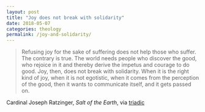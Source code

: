 ```yaml
---
layout: post
title: "Joy does not break with solidarity"
date: 2018-05-07
categories: theology
permalink: /joy-and-solidarity/
---
```


> Refusing joy for the sake of suffering does not help those who suffer. The contrary is true. The world needs people who discover the good, who rejoice in it and thereby derive the impetus and courage to do good. Joy, then, does not break with solidarity. When it is the right kind of joy, when it is not egotistic, when it comes from the perception of the good, then it wants to communicate itself, and it gets passed on.

Cardinal Joseph Ratzinger, *Salt of the Earth*, via [triadic](https://triadic.tumblr.com/post/173592743561/neovictorian-refusing-joy-for-the-sake-of)
